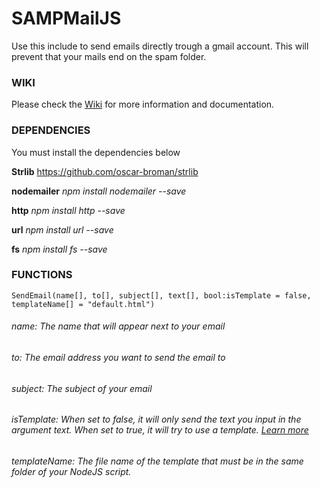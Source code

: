 # SAMPMailJS

Use this include to send emails directly trough a gmail account. This will prevent that your mails end on the spam folder.


### WIKI

Please check the [Wiki](https://github.com/bruxo00/SAMPMailJS/wiki) for more information and documentation.


### DEPENDENCIES

You must install the dependencies below 

**Strlib**
https://github.com/oscar-broman/strlib

**nodemailer**
*npm install nodemailer --save*

**http**
*npm install http --save*

**url**
*npm install url --save*

**fs**
*npm install fs --save*


### FUNCTIONS

```
SendEmail(name[], to[], subject[], text[], bool:isTemplate = false, templateName[] = "default.html")
```

###### name: The name that will appear next to your email
###### to: The email address you want to send the email to
###### subject: The subject of your email
###### isTemplate: When set to false, it will only send the text you input in the argument text. When set to true, it will try to use a template. [Learn more](https://github.com/bruxo00/SAMPMailJS/wiki/How-to-use-it-%5Bwith-templates%5D)
###### templateName: The file name of the template that must be in the same folder of your NodeJS script.
